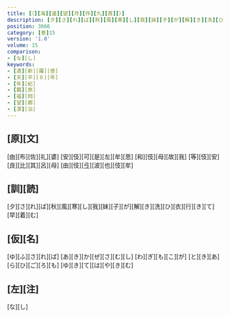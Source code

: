 ```yaml
---
title: [（][海][邊][望][月][作][九][首][）]
description: [夕][さ][れ][ば][秋][風][寒][し][我][妹][子][が][解][き][洗][ひ][衣][行][き][て][早][着][む]
position: 3666
category: [巻]15
version: '1.0'
volume: 15
comparison:
- [な][し]
keywords:
- [遣][新][羅][使]
- [天][平][８][年]
- [年][紀]
- [羈][旅]
- [福][岡]
- [望][郷]
- [漂][泊]
---
```


## [原][文]

[由][布][佐][礼][婆] [安][伎][可][是][左][牟][思] [和][伎][母][故][我] [等][伎][安][良][比][其][呂][母] [由][伎][弖][波][也][伎][牟]

## [訓][読]

[夕][さ][れ][ば][秋][風][寒][し][我][妹][子][が][解][き][洗][ひ][衣][行][き][て][早][着][む]

## [仮][名]

[ゆ][ふ][さ][れ][ば] [あ][き][か][ぜ][さ][む][し] [わ][ぎ][も][こ][が] [と][き][あ][ら][ひ][ご][ろ][も] [ゆ][き][て][は][や][き][む]

## [左][注]

[な][し]
